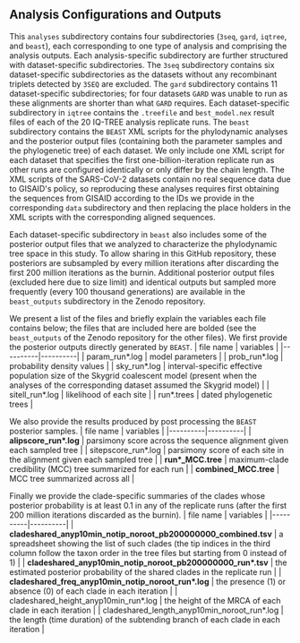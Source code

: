 ## Analysis Configurations and Outputs
This `analyses` subdirectory contains four subdirectories (`3seq`, `gard`, `iqtree`, and `beast`), each corresponding to one type of analysis and comprising the analysis outputs.
Each analysis-specific subdirectory are further structured with dataset-specific subdirectories.
The `3seq` subdirectory contains six dataset-specific subdirectories as the datasets without any recombinant triplets detected by `3SEQ` are excluded.
The `gard` subdirectory contains 11 dataset-specific subdirectories; for four datasets `GARD` was unable to run as these alignments are shorter than what `GARD` requires.
Each dataset-specific subdirectory in `iqtree` contains the `.treefile` and `best_model.nex` result files of each of the 20 IQ-TREE analysis replicate runs.
The `beast` subdirectory contains the `BEAST` XML scripts for the phylodynamic analyses and the posterior output files (containing both the parameter samples and the phylogenetic tree) of each dataset.
We only include one XML script for each dataset that specifies the first one-billion-iteration replicate run as other runs are configured identically or only differ by the chain length.
The XML scripts of the SARS-CoV-2 datasets contain no real sequence data due to GISAID's policy, so reproducing these analyses requires first obtaining the sequences from GISAID according to the IDs we provide in the corresponding `data` subdirectory and then replacing the place holders in the XML scripts with the corresponding aligned sequences.

Each dataset-specific subdirectory in `beast` also includes some of the posterior output files that we analyzed to characterize the phylodynamic tree space in this study.
To allow sharing in this GitHub repository, these posteriors are subsampled by every million iterations after discarding the first 200 million iterations as the burnin.
Additional posterior output files (excluded here due to size limit) and identical outputs but sampled more frequently (every 100 thousand generations) are available in the `beast_outputs` subdirectory in the Zenodo repository.

We present a list of the files and briefly explain the variables each file contains below; the files that are included here are bolded (see the `beast_outputs` of the Zenodo repository for the other files).
We first provide the posterior outputs directly generated by `BEAST`.
| file name | variables |
|----------|----------|
| param_run*.log    | model parameters |
| prob_run*.log    | probability density values |
| sky_run*.log    | interval-specific effective population size of the Skygrid coalescent model (present when the analyses of the corresponding dataset assumed the Skygrid model) |
| sitell_run*.log   | likelihood of each site  |
| run*.trees   | dated phylogenetic trees |

We also provide the results produced by post processing the `BEAST` posterior samples.
| file name | variables |
|----------|----------|
| __alipscore_run*.log__    | parsimony score across the sequence alignment given each sampled tree |
| sitepscore_run*.log    | parsimony score of each site in the alignment given each sampled tree |
| **run\*_MCC.tree**   | maximum-clade credibility (MCC) tree summarized for each run |
| __combined_MCC.tree__   | MCC tree summarized across all   |

Finally we provide the clade-specific summaries of the clades whose posterior probability is at least 0.1 in any of the replicate runs (after the first 200 million iterations discarded as the burnin).
| file name | variables |
|----------|----------|
| __cladeshared_anyp10min_notip_noroot_pb200000000_combined.tsv__    | a spreadsheet showing the list of such clades (the tip indices in the third column follow the taxon order in the tree files but starting from 0 instead of 1) |
| __cladeshared_anyp10min_notip_noroot_pb200000000_run*.tsv__    | the estimated posterior probability of the shared clades in the replicate run |
| __cladeshared_freq_anyp10min_notip_noroot_run*.log__    | the presence (1) or absence (0) of each clade in each iteration  |
| cladeshared_height_anyp10min_run*.log    | the height of the MRCA of each clade in each iteration |
| cladeshared_length_anyp10min_noroot_run*.log   | the length (time duration) of the subtending branch of each clade in each iteration |
